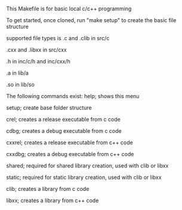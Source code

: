 This Makefile is for basic local c/c++ programming

To get started, once cloned, run "make setup" to create the basic file structure

supported file types is 
 .c and .clib in src/c

 .cxx and .libxx in src/cxx

 .h in inc/c/h and inc/cxx/h

 .a in lib/a
 
 .so in lib/so

The following commands exist:
 help; shows this menu

 setup; create base folder structure

 crel; creates a release executable from c code

 cdbg; creates a debug executable from c code

 cxxrel; creates a release executable from c++ code

 cxxdbg; creates a debug executable from c++ code

 shared; required for shared library creation, used with clib or libxx

 static; required for static library creation, used with clib or libxx

 clib; creates a library from c code

 libxx; creates a library from c++ code
